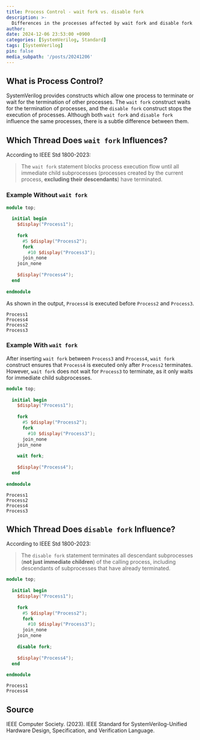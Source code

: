 ```yaml
---
title: Process Control - wait fork vs. disable fork
description: >-
  Differences in the processes affected by wait fork and disable fork
author:
date: 2024-12-06 23:53:00 +0900
categories: [SystemVerilog, Standard]
tags: [SystemVerilog]
pin: false
media_subpath: '/posts/20241206'
---
```



## What is Process Control?
SystemVerilog provides constructs which allow one process to terminate or wait for the termination of other processes. The `wait fork` construct waits for the termination of processes, and the `disable fork` construct stops the execution of processes. Although both `wait fork` and `disable fork` influence the same processes, there is a subtle difference between them.

## Which Thread Does `wait fork` Influences?
According to IEEE Std 1800-2023:

> The `wait fork` statement blocks process execution flow until all immediate child subprocesses (processes created by the current process, **excluding their descendants**) have terminated.


### Example Without `wait fork`

```verilog
module top;
  
  initial begin
    $display("Process1");
    
    fork
      #5 $display("Process2");
      fork
        #10 $display("Process3");
      join_none
    join_none
    
    $display("Process4");
  end
  
endmodule
```

As shown in the output, `Process4` is executed before `Process2` and `Process3`.

```console
Process1
Process4
Process2
Process3
```

### Example With `wait fork`

After inserting `wait fork` between `Process3` and `Process4`, `wait fork` construct ensures that `Process4` is executed only after `Process2` terminates. However, `wait fork` does not wait for `Process3` to terminate, as it only waits for immediate child subprocesses.

```verilog
module top;
  
  initial begin
    $display("Process1");
    
    fork
      #5 $display("Process2");
      fork
        #10 $display("Process3");
      join_none
    join_none
    
    wait fork;
    
    $display("Process4");
  end
  
endmodule
```

```console
Process1
Process2
Process4
Process3
```



## Which Thread Does `disable fork` Influence?

According to IEEE Std 1800-2023:

> The `disable fork` statement terminates all descendant subprocesses (**not just immediate children**) of the calling process, including descendants of subprocesses that have already terminated.


```verilog
module top;
  
  initial begin
    $display("Process1");
    
    fork
      #5 $display("Process2");
      fork
        #10 $display("Process3");
      join_none
    join_none
    
    disable fork;
    
    $display("Process4");
  end
  
endmodule
```

```console
Process1
Process4
```


## Source
IEEE Computer Society. (2023). IEEE Standard for SystemVerilog-Unified Hardware Design, Specification, and Verification Language.